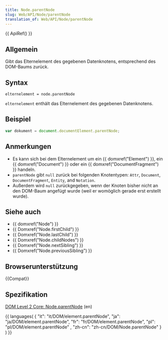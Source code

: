 ```yaml
---
title: Node.parentNode
slug: Web/API/Node/parentNode
translation_of: Web/API/Node/parentNode
---
```

{{ ApiRef() }}

## Allgemein

Gibt das Elternelement des gegebenen Datenknotens, entsprechend des DOM-Baums zurück.

## Syntax

    elternelement = node.parentNode

`elternelement` enthält das Elternelement des gegebenen Datenknotens.

## Beispiel

```js
var dokument = document.documentElement.parentNode;
```

## Anmerkungen

- Es kann sich bei dem Elternelement um ein {{ domxref("Element") }}, ein {{ domxref("Document") }} oder ein {{ domxref("DocumentFragment") }} handeln.
- `parentNode` gibt `null` zurück bei folgenden Knotentypen: `Attr`, `Document`, `DocumentFragment`, `Entity`, and `Notation`.
- Außerdem wird `null` zurückgegeben, wenn der Knoten bisher nicht an den DOM-Baum angefügt wurde (weil er womöglich gerade erst erstellt wurde).

## Siehe auch

- {{ domxref("Node") }}
- {{ Domxref("Node.firstChild") }}
- {{ Domxref("Node.lastChild") }}
- {{ Domxref("Node.childNodes") }}
- {{ Domxref("Node.nextSibling") }}
- {{ Domxref("Node.previousSibling") }}

## Browserunterstützung

{{Compat}}

## Spezifikation

[DOM Level 2 Core: Node.parentNode](http://www.w3.org/TR/DOM-Level-2-Core/core.html#ID-1060184317) (en)

{{ languages( { "it": "it/DOM/element.parentNode", "ja": "ja/DOM/element.parentNode", "fr": "fr/DOM/element.parentNode", "pl": "pl/DOM/element.parentNode" , "zh-cn": "zh-cn/DOM/Node.parentNode" } ) }}
